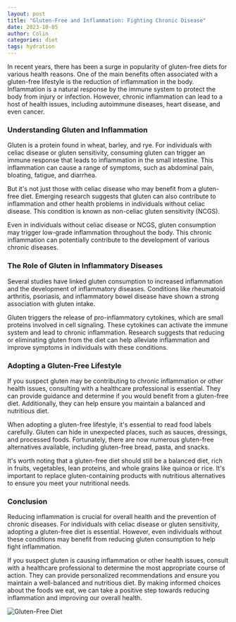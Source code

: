 ```yaml
---
layout: post
title: "Gluten-Free and Inflammation: Fighting Chronic Disease"
date: 2023-10-05
author: Colin
categories: diet
tags: hydration
---
```


In recent years, there has been a surge in popularity of gluten-free diets for various health reasons. One of the main benefits often associated with a gluten-free lifestyle is the reduction of inflammation in the body. Inflammation is a natural response by the immune system to protect the body from injury or infection. However, chronic inflammation can lead to a host of health issues, including autoimmune diseases, heart disease, and even cancer.

### Understanding Gluten and Inflammation

Gluten is a protein found in wheat, barley, and rye. For individuals with celiac disease or gluten sensitivity, consuming gluten can trigger an immune response that leads to inflammation in the small intestine. This inflammation can cause a range of symptoms, such as abdominal pain, bloating, fatigue, and diarrhea.

But it's not just those with celiac disease who may benefit from a gluten-free diet. Emerging research suggests that gluten can also contribute to inflammation and other health problems in individuals without celiac disease. This condition is known as non-celiac gluten sensitivity (NCGS).

Even in individuals without celiac disease or NCGS, gluten consumption may trigger low-grade inflammation throughout the body. This chronic inflammation can potentially contribute to the development of various chronic diseases.

### The Role of Gluten in Inflammatory Diseases

Several studies have linked gluten consumption to increased inflammation and the development of inflammatory diseases. Conditions like rheumatoid arthritis, psoriasis, and inflammatory bowel disease have shown a strong association with gluten intake.

Gluten triggers the release of pro-inflammatory cytokines, which are small proteins involved in cell signaling. These cytokines can activate the immune system and lead to chronic inflammation. Research suggests that reducing or eliminating gluten from the diet can help alleviate inflammation and improve symptoms in individuals with these conditions.

### Adopting a Gluten-Free Lifestyle

If you suspect gluten may be contributing to chronic inflammation or other health issues, consulting with a healthcare professional is essential. They can provide guidance and determine if you would benefit from a gluten-free diet. Additionally, they can help ensure you maintain a balanced and nutritious diet.

When adopting a gluten-free lifestyle, it's essential to read food labels carefully. Gluten can hide in unexpected places, such as sauces, dressings, and processed foods. Fortunately, there are now numerous gluten-free alternatives available, including gluten-free bread, pasta, and snacks.

It's worth noting that a gluten-free diet should still be a balanced diet, rich in fruits, vegetables, lean proteins, and whole grains like quinoa or rice. It's important to replace gluten-containing products with nutritious alternatives to ensure you meet your nutritional needs.

### Conclusion

Reducing inflammation is crucial for overall health and the prevention of chronic diseases. For individuals with celiac disease or gluten sensitivity, adopting a gluten-free diet is essential. However, even individuals without these conditions may benefit from reducing gluten consumption to help fight inflammation.

If you suspect gluten is causing inflammation or other health issues, consult with a healthcare professional to determine the most appropriate course of action. They can provide personalized recommendations and ensure you maintain a well-balanced and nutritious diet. By making informed choices about the foods we eat, we can take a positive step towards reducing inflammation and improving our overall health.

![Gluten-Free Diet](https://source.unsplash.com/1600x900/?gluten-free-diet)